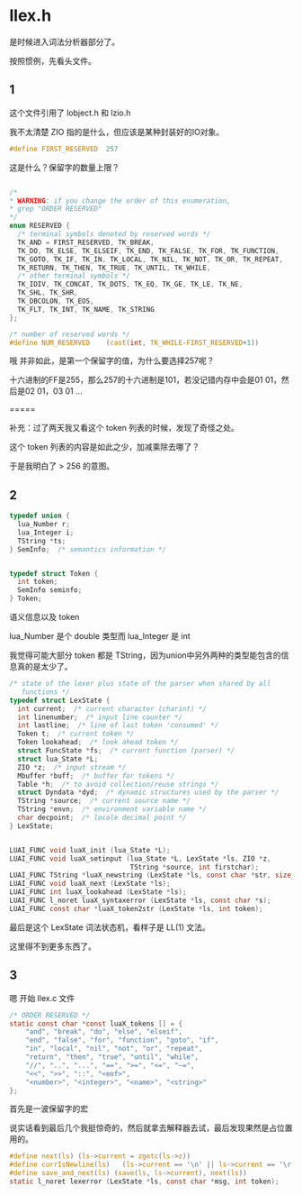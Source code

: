
# llex.h

是时候进入词法分析器部分了。

按照惯例，先看头文件。

## 1

这个文件引用了 lobject.h 和 lzio.h

我不太清楚 ZIO 指的是什么，但应该是某种封装好的IO对象。

```C
#define FIRST_RESERVED	257
```

这是什么？保留字的数量上限？

```C

/*
* WARNING: if you change the order of this enumeration,
* grep "ORDER RESERVED"
*/
enum RESERVED {
  /* terminal symbols denoted by reserved words */
  TK_AND = FIRST_RESERVED, TK_BREAK,
  TK_DO, TK_ELSE, TK_ELSEIF, TK_END, TK_FALSE, TK_FOR, TK_FUNCTION,
  TK_GOTO, TK_IF, TK_IN, TK_LOCAL, TK_NIL, TK_NOT, TK_OR, TK_REPEAT,
  TK_RETURN, TK_THEN, TK_TRUE, TK_UNTIL, TK_WHILE,
  /* other terminal symbols */
  TK_IDIV, TK_CONCAT, TK_DOTS, TK_EQ, TK_GE, TK_LE, TK_NE,
  TK_SHL, TK_SHR,
  TK_DBCOLON, TK_EOS,
  TK_FLT, TK_INT, TK_NAME, TK_STRING
};

/* number of reserved words */
#define NUM_RESERVED	(cast(int, TK_WHILE-FIRST_RESERVED+1))
```

哦 并非如此，是第一个保留字的值，为什么要选择257呢？

十六进制的FF是255，那么257的十六进制是101，若没记错内存中会是01 01，然后是02 01，03 01 ...

=====

补充：过了两天我又看这个 token 列表的时候，发现了奇怪之处。

这个 token 列表的内容是如此之少，加减乘除去哪了？

于是我明白了 > 256 的意图。

## 2

```C
typedef union {
  lua_Number r;
  lua_Integer i;
  TString *ts;
} SemInfo;  /* semantics information */


typedef struct Token {
  int token;
  SemInfo seminfo;
} Token;
```

语义信息以及 token

lua_Number 是个 double 类型而 lua_Integer 是 int

我觉得可能大部分 token 都是 TString，因为union中另外两种的类型能包含的信息真的是太少了。


```C
/* state of the lexer plus state of the parser when shared by all
   functions */
typedef struct LexState {
  int current;  /* current character (charint) */
  int linenumber;  /* input line counter */
  int lastline;  /* line of last token 'consumed' */
  Token t;  /* current token */
  Token lookahead;  /* look ahead token */
  struct FuncState *fs;  /* current function (parser) */
  struct lua_State *L;
  ZIO *z;  /* input stream */
  Mbuffer *buff;  /* buffer for tokens */
  Table *h;  /* to avoid collection/reuse strings */
  struct Dyndata *dyd;  /* dynamic structures used by the parser */
  TString *source;  /* current source name */
  TString *envn;  /* environment variable name */
  char decpoint;  /* locale decimal point */
} LexState;


LUAI_FUNC void luaX_init (lua_State *L);
LUAI_FUNC void luaX_setinput (lua_State *L, LexState *ls, ZIO *z,
                              TString *source, int firstchar);
LUAI_FUNC TString *luaX_newstring (LexState *ls, const char *str, size_t l);
LUAI_FUNC void luaX_next (LexState *ls);
LUAI_FUNC int luaX_lookahead (LexState *ls);
LUAI_FUNC l_noret luaX_syntaxerror (LexState *ls, const char *s);
LUAI_FUNC const char *luaX_token2str (LexState *ls, int token);
```

最后是这个 LexState 词法状态机，看样子是 LL(1) 文法。

这里得不到更多东西了。


## 3

嗯 开始 llex.c 文件

```C
/* ORDER RESERVED */
static const char *const luaX_tokens [] = {
    "and", "break", "do", "else", "elseif",
    "end", "false", "for", "function", "goto", "if",
    "in", "local", "nil", "not", "or", "repeat",
    "return", "then", "true", "until", "while",
    "//", "..", "...", "==", ">=", "<=", "~=",
    "<<", ">>", "::", "<eof>",
    "<number>", "<integer>", "<name>", "<string>"
};
```

首先是一波保留字的宏

说实话看到最后几个我挺惊奇的，然后就拿去解释器去试，最后发现果然是占位置用的。


```C
#define next(ls) (ls->current = zgetc(ls->z))
#define currIsNewline(ls)	(ls->current == '\n' || ls->current == '\r')
#define save_and_next(ls) (save(ls, ls->current), next(ls))
static l_noret lexerror (LexState *ls, const char *msg, int token);
```


